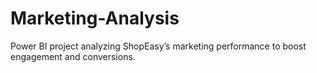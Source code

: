# Marketing-Analysis
Power BI project analyzing ShopEasy’s marketing performance to boost engagement and conversions.
